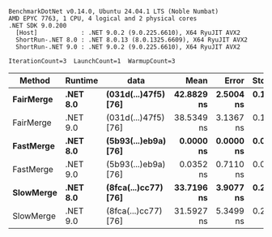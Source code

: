 ```

BenchmarkDotNet v0.14.0, Ubuntu 24.04.1 LTS (Noble Numbat)
AMD EPYC 7763, 1 CPU, 4 logical and 2 physical cores
.NET SDK 9.0.200
  [Host]            : .NET 9.0.2 (9.0.225.6610), X64 RyuJIT AVX2
  ShortRun-.NET 8.0 : .NET 8.0.13 (8.0.1325.6609), X64 RyuJIT AVX2
  ShortRun-.NET 9.0 : .NET 9.0.2 (9.0.225.6610), X64 RyuJIT AVX2

IterationCount=3  LaunchCount=1  WarmupCount=3  

```
| Method    | Runtime  | data                 | Mean       | Error     | StdDev    | Median     | Min        | Max        | Gen0   | Allocated |
|---------- |--------- |--------------------- |-----------:|----------:|----------:|-----------:|-----------:|-----------:|-------:|----------:|
| **FairMerge** | **.NET 8.0** | **(031d(...)47f5) [76]** | **42.8829 ns** | **2.5004 ns** | **0.1371 ns** | **42.9154 ns** | **42.7325 ns** | **43.0007 ns** | **0.0086** |     **144 B** |
| FairMerge | .NET 9.0 | (031d(...)47f5) [76] | 38.5349 ns | 3.1367 ns | 0.1719 ns | 38.6257 ns | 38.3366 ns | 38.6423 ns | 0.0086 |     144 B |
| **FastMerge** | **.NET 8.0** | **(5b93(...)eb9a) [76]** |  **0.0000 ns** | **0.0000 ns** | **0.0000 ns** |  **0.0000 ns** |  **0.0000 ns** |  **0.0000 ns** |      **-** |         **-** |
| FastMerge | .NET 9.0 | (5b93(...)eb9a) [76] |  0.0352 ns | 0.7110 ns | 0.0390 ns |  0.0228 ns |  0.0040 ns |  0.0789 ns |      - |         - |
| **SlowMerge** | **.NET 8.0** | **(8fca(...)cc77) [76]** | **33.7196 ns** | **3.9077 ns** | **0.2142 ns** | **33.6301 ns** | **33.5647 ns** | **33.9640 ns** | **0.0048** |      **80 B** |
| SlowMerge | .NET 9.0 | (8fca(...)cc77) [76] | 31.5927 ns | 5.3499 ns | 0.2932 ns | 31.4889 ns | 31.3655 ns | 31.9237 ns | 0.0048 |      80 B |
